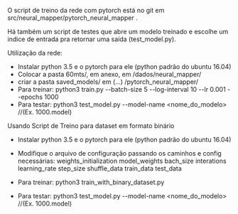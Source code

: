O script de treino da rede com pytorch está no git em src/neural_mapper/pytorch_neural_mapper .

Há também um script de testes que abre um modelo treinado e escolhe um indice de entrada pra retornar uma saída (test_model.py).

Utilização da rede:
- Instalar python 3.5 e o pytorch para ele (python padrão do ubuntu 16.04)
- Colocar a pasta 60mts/, em anexo,  em /dados/neural_mapper/
- criar a pasta saved_models/ em (...) /pytorch_neural_mapper/
- Para treinar:
    python3 train.py --batch-size 5 --log-interval 10 --lr 0.001 --epochs 1000
- Para testar:
    python3 test_model.py --model-name <nome_do_modelo> //(Ex. 1000.model)

Usando Script de Treino para dataset em formato binário

- Instalar python 3.5 e o pytorch para ele (python padrão do ubuntu 16.04)

- Modifique o arquivo de configuração passando os caminhos e config necessárias:
    weights_initialization
    model_weights
    bach_size
    interations
    learning_rate
    step_size
    shuffle_data
    train_data
    test_data
    
    

- Para treinar:
    python3 train_with_binary_dataset.py
- Para testar:
    python3 test_model.py --model-name <nome_do_modelo> //(Ex. 1000.model)

